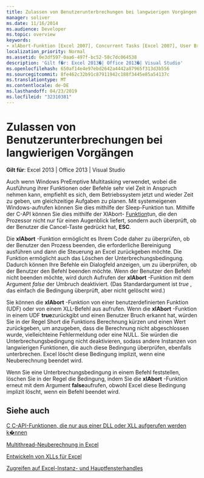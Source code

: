 ```yaml
---
title: Zulassen von Benutzerunterbrechungen bei langwierigen Vorgängen
manager: soliver
ms.date: 11/16/2014
ms.audience: Developer
ms.topic: overview
keywords:
- xlAbort-Funktion [Excel 2007], Concurrent Tasks [Excel 2007], User Breaks [Excel 2007]
localization_priority: Normal
ms.assetid: 0e3df597-0aa6-497f-bc52-58c7dc064538
description: 'Gilt f�r: Excel 2013�| Office 2013�| Visual Studio'
ms.openlocfilehash: 650af14e4e97ebd2642a4442a87965f313d3b556
ms.sourcegitcommit: 8fe462c32b91c87911942c188f3445e85a54137c
ms.translationtype: MT
ms.contentlocale: de-DE
ms.lasthandoff: 04/23/2019
ms.locfileid: "32310381"
---
```

# <a name="permitting-user-breaks-in-lengthy-operations"></a>Zulassen von Benutzerunterbrechungen bei langwierigen Vorgängen

 **Gilt für**: Excel 2013 | Office 2013 | Visual Studio 
  
Auch wenn Windows PreEmptive Multitasking verwendet, wobei die Ausführung ihrer Funktionen oder Befehle sehr viel Zeit in Anspruch nehmen kann, empfiehlt es sich, dem Betriebssystem jetzt und wieder Zeit zu geben, um gleichzeitige Aufgaben zu planen. Mit systemeigenen Windows-aufrufen können Sie dies mithilfe der Sleep-Funktion tun. Mithilfe der C-API können Sie dies mithilfe der XlAbort- [Funktion](xlabort.md)tun, die den Prozessor nicht nur für einen Augenblick liefert, sondern auch überprüft, ob der Benutzer die Cancel-Taste gedrückt hat, **ESC**.
  
Die **xlAbort** -Funktion ermöglicht es Ihrem Code daher zu überprüfen, ob der Benutzer den Prozess beenden, die erforderliche Bereinigung ausführen und dann die Steuerung an Excel zurückgeben möchte. Die Funktion ermöglicht auch das Löschen der Unterbrechungsbedingung. Dadurch können Ihre Befehle ein Dialogfeld anzeigen, um zu überprüfen, ob der Benutzer den Befehl beenden möchte. Wenn der Benutzer den Befehl nicht beenden möchte, wird durch Aufrufen der **xlAbort** -Funktion mit dem Argument *false* der Umbruch deaktiviert. (Das Standardargument ist *true* , das einfach die Bedingung überprüft, aber nicht gelöscht wird.) 
  
Sie können die **xlAbort** -Funktion von einer benutzerdefinierten Funktion (UDF) oder von einem XLL-Befehl aus aufrufen. Wenn die **xlAbort** -Funktion in einem UDF **true**zurückgibt und einen Benutzer Bruch erkannt hat, würden Sie in der Regel Short die Funktions Berechnung kürzen und einen Wert zurückgeben, um anzugeben, dass die Berechnung nicht abgeschlossen wurde, vielleichteine Fehlermeldung oder eine NULL. Sie würden die Unterbrechungsbedingung nicht deaktivieren, sodass andere Instanzen von langwierigen Funktionen, die auch diese Bedingung überprüfen, ebenfalls unterbrechen. Excel löscht diese Bedingung implizit, wenn eine Neuberechnung beendet wird.
  
Wenn Sie eine Unterbrechungsbedingung in einem Befehl feststellen, löschen Sie in der Regel die Bedingung, indem Sie die **xlAbort** -Funktion erneut mit dem Argument **false**aufrufen, obwohl Excel diese Bedingung implizit löscht, wenn ein Befehl beendet wird.
  
## <a name="see-also"></a>Siehe auch



[C C-API-Funktionen, die nur aus einer DLL oder XLL aufgerufen werden k�nnen](c-api-functions-that-can-be-called-only-from-a-dll-or-xll.md)
  
[Multithread-Neuberechnung in Excel](multithreaded-recalculation-in-excel.md)
  
[Entwickeln von XLLs für Excel](developing-excel-xlls.md)
  
[Zugreifen auf Excel-Instanz- und Hauptfensterhandles](how-to-access-excel-instance-and-main-window-handles.md)

